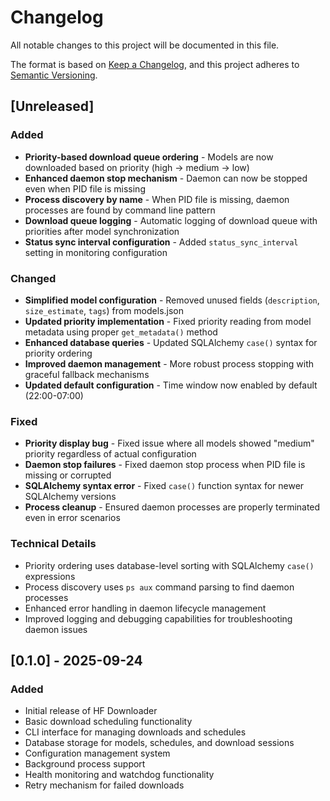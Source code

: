 # Changelog

All notable changes to this project will be documented in this file.

The format is based on [Keep a Changelog](https://keepachangelog.com/en/1.0.0/),
and this project adheres to [Semantic Versioning](https://semver.org/spec/v2.0.0.html).

## [Unreleased]

### Added
- **Priority-based download queue ordering** - Models are now downloaded based on priority (high → medium → low)
- **Enhanced daemon stop mechanism** - Daemon can now be stopped even when PID file is missing
- **Process discovery by name** - When PID file is missing, daemon processes are found by command line pattern
- **Download queue logging** - Automatic logging of download queue with priorities after model synchronization
- **Status sync interval configuration** - Added `status_sync_interval` setting in monitoring configuration

### Changed
- **Simplified model configuration** - Removed unused fields (`description`, `size_estimate`, `tags`) from models.json
- **Updated priority implementation** - Fixed priority reading from model metadata using proper `get_metadata()` method
- **Enhanced database queries** - Updated SQLAlchemy `case()` syntax for priority ordering
- **Improved daemon management** - More robust process stopping with graceful fallback mechanisms
- **Updated default configuration** - Time window now enabled by default (22:00-07:00)

### Fixed
- **Priority display bug** - Fixed issue where all models showed "medium" priority regardless of actual configuration
- **Daemon stop failures** - Fixed daemon stop process when PID file is missing or corrupted
- **SQLAlchemy syntax error** - Fixed `case()` function syntax for newer SQLAlchemy versions
- **Process cleanup** - Ensured daemon processes are properly terminated even in error scenarios

### Technical Details
- Priority ordering uses database-level sorting with SQLAlchemy `case()` expressions
- Process discovery uses `ps aux` command parsing to find daemon processes
- Enhanced error handling in daemon lifecycle management
- Improved logging and debugging capabilities for troubleshooting daemon issues

## [0.1.0] - 2025-09-24

### Added
- Initial release of HF Downloader
- Basic download scheduling functionality
- CLI interface for managing downloads and schedules
- Database storage for models, schedules, and download sessions
- Configuration management system
- Background process support
- Health monitoring and watchdog functionality
- Retry mechanism for failed downloads